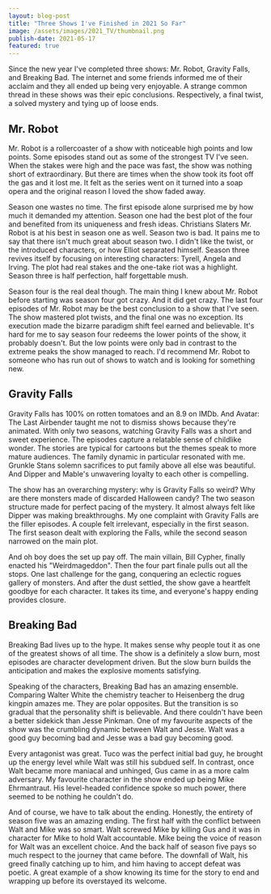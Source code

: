 ```yaml
---
layout: blog-post
title: "Three Shows I've Finished in 2021 So Far"
image: /assets/images/2021_TV/thumbnail.png
publish-date: 2021-05-17
featured: true
---
```


Since the new year I've completed three shows: Mr. Robot, Gravity Falls, and Breaking Bad. The internet and some friends informed me of their acclaim and they all ended up being very enjoyable. A strange common thread in these shows was their epic conclusions. Respectively, a final twist, a solved mystery and tying up of loose ends.

## Mr. Robot

Mr. Robot is a rollercoaster of a show with noticeable high points and low points. Some episodes stand out as some of the strongest TV I've seen. When the stakes were high and the pace was fast, the show was nothing short of extraordinary. But there are times when the show took its foot off the gas and it lost me. It felt as the series went on it turned into a soap opera and the original reason I loved the show faded away.

Season one wastes no time. The first episode alone surprised me by how much it demanded my attention. Season one had the best plot of the four and benefited from its uniqueness and fresh ideas. Christians Slaters Mr. Robot is at his best in season one as well. Season two is bad. It pains me to say that there isn't much great about season two. I didn't like the twist, or the introduced characters, or how Elliot separated himself. Season three revives itself by focusing on interesting characters: Tyrell, Angela and Irving. The plot had real stakes and the one-take riot was a highlight. Season three is half perfection, half forgettable mush.

Season four is the real deal though. The main thing I knew about Mr. Robot before starting was season four got crazy. And it did get crazy. The last four episodes of Mr. Robot may be the best conclusion to a show that I've seen. The show mastered plot twists, and the final one was no exception. Its execution made the bizarre paradigm shift feel earned and believable. It's hard for me to say season four redeems the lower points of the show, it probably doesn't. But the low points were only bad in contrast to the extreme peaks the show managed to reach. I'd recommend Mr. Robot to someone who has run out of shows to watch and is looking for something new.

## Gravity Falls

Gravity Falls has 100% on rotten tomatoes and an 8.9 on IMDb. And Avatar: The Last Airbender taught me not to dismiss shows because they're animated. With only two seasons, watching Gravity Falls was a short and sweet experience. The episodes capture a relatable sense of childlike wonder. The stories are typical for cartoons but the themes speak to more mature audiences. The family dynamic in particular resonated with me. Grunkle Stans solemn sacrifices to put family above all else was beautiful. And Dipper and Mable's unwavering loyalty to each other is compelling.

The show has an overarching mystery: why is Gravity Falls so weird? Why are there monsters made of discarded Halloween candy? The two season structure made for perfect pacing of the mystery. It almost always felt like Dipper was making breakthroughs. My one complaint with Gravity Falls are the filler episodes. A couple felt irrelevant, especially in the first season. The first season dealt with exploring the Falls, while the second season  narrowed on the main plot.

And oh boy does the set up pay off. The main villain, Bill Cypher, finally enacted his "Weirdmageddon". Then the four part finale pulls out all the stops. One last challenge for the gang, conquering an eclectic rogues gallery of monsters. And after the dust settled, the show gave a heartfelt goodbye for each character. It takes its time, and everyone's happy ending provides closure.

## Breaking Bad

Breaking Bad lives up to the hype. It makes sense why people tout it as one of the greatest shows of all time. The show is a definitely a slow burn, most episodes are character development driven. But the slow burn builds the anticipation and makes the explosive moments satisfying.

Speaking of the characters, Breaking Bad has an amazing ensemble. Comparing Walter White the chemistry teacher to Heisenberg the drug kingpin amazes me. They are polar opposites. But the transition is so gradual that the personality shift is believable.  And there couldn't have been a better sidekick than Jesse Pinkman. One of my favourite aspects of the show was the crumbling dynamic between Walt and Jesse. Walt was a good guy becoming bad and Jesse was a bad guy becoming good.

Every antagonist was great. Tuco was the perfect initial bad guy, he brought up the energy level while Walt was still his subdued self. In contrast, once Walt became more maniacal and unhinged, Gus came in as a more calm adversary. My favourite character in the show ended up being Mike Ehrmantraut. His level-headed confidence spoke so much power, there seemed to be nothing he couldn't do.

And of course, we have to talk about the ending. Honestly, the entirety of season five was an amazing ending. The first half with the conflict between Walt and Mike was so smart. Walt screwed Mike by killing Gus and it was in character for Mike to hold Walt accountable. Mike being the voice of reason for Walt was an excellent choice. And the back half of season five pays so much respect to the journey that came before. The downfall of Walt, his greed finally catching up to him, and him having to accept defeat was poetic. A great example of a show knowing its time for the story to end and wrapping up before its overstayed its welcome.




